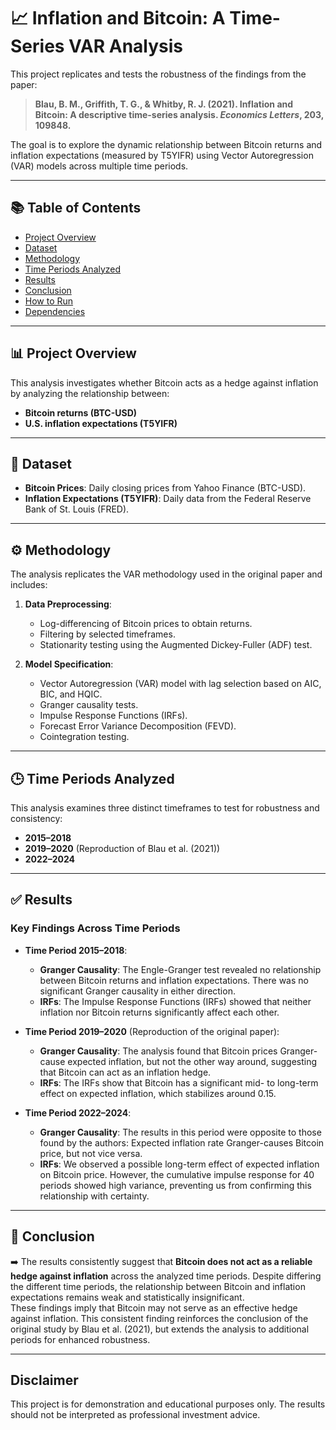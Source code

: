 # 📈 Inflation and Bitcoin: A Time-Series VAR Analysis

This project replicates and tests the robustness of the findings from the paper:  
> **Blau, B. M., Griffith, T. G., & Whitby, R. J. (2021). Inflation and Bitcoin: A descriptive time-series analysis. _Economics Letters_, 203, 109848.**

The goal is to explore the dynamic relationship between Bitcoin returns and inflation expectations (measured by T5YIFR) using Vector Autoregression (VAR) models across multiple time periods.

---

## 📚 Table of Contents

- [Project Overview](#project-overview)
- [Dataset](#dataset)
- [Methodology](#methodology)
- [Time Periods Analyzed](#time-periods-analyzed)
- [Results](#results)
- [Conclusion](#conclusion)
- [How to Run](#how-to-run)
- [Dependencies](#dependencies)

---

## 📊 Project Overview

This analysis investigates whether Bitcoin acts as a hedge against inflation by analyzing the relationship between:
- **Bitcoin returns (BTC-USD)**  
- **U.S. inflation expectations (T5YIFR)**  

---

## 📂 Dataset

- **Bitcoin Prices**: Daily closing prices from Yahoo Finance (BTC-USD).  
- **Inflation Expectations (T5YIFR)**: Daily data from the Federal Reserve Bank of St. Louis (FRED).

---

## ⚙️ Methodology

The analysis replicates the VAR methodology used in the original paper and includes:

1. **Data Preprocessing**:
   - Log-differencing of Bitcoin prices to obtain returns.
   - Filtering by selected timeframes.
   - Stationarity testing using the Augmented Dickey-Fuller (ADF) test.

2. **Model Specification**:
   - Vector Autoregression (VAR) model with lag selection based on AIC, BIC, and HQIC.
   - Granger causality tests.
   - Impulse Response Functions (IRFs).
   - Forecast Error Variance Decomposition (FEVD).
   - Cointegration testing.

---

## 🕒 Time Periods Analyzed

This analysis examines three distinct timeframes to test for robustness and consistency:  
- **2015–2018**  
- **2019–2020** (Reproduction of Blau et al. (2021))  
- **2022–2024**

---

## ✅ Results

### **Key Findings Across Time Periods**
- **Time Period 2015–2018**:
  - **Granger Causality**: The Engle-Granger test revealed no relationship between Bitcoin returns and inflation expectations. There was no significant Granger causality in either direction.
  - **IRFs**: The Impulse Response Functions (IRFs) showed that neither inflation nor Bitcoin returns significantly affect each other.

- **Time Period 2019–2020** (Reproduction of the original paper):
  - **Granger Causality**: The analysis found that Bitcoin prices Granger-cause expected inflation, but not the other way around, suggesting that Bitcoin can act as an inflation hedge.
  - **IRFs**: The IRFs show that Bitcoin has a significant mid- to long-term effect on expected inflation, which stabilizes around 0.15.

- **Time Period 2022–2024**:
  - **Granger Causality**: The results in this period were opposite to those found by the authors: Expected inflation rate Granger-causes Bitcoin price, but not vice versa.
  - **IRFs**: We observed a possible long-term effect of expected inflation on Bitcoin price. However, the cumulative impulse response for 40 periods showed high variance, preventing us from confirming this relationship with certainty.

---

## 🔎 Conclusion

➡️ The results consistently suggest that **Bitcoin does not act as a reliable hedge against inflation** across the analyzed time periods. Despite differing the different time periods, the relationship between Bitcoin and inflation expectations remains weak and statistically insignificant.  
These findings imply that Bitcoin may not serve as an effective hedge against inflation.
This consistent finding reinforces the conclusion of the original study by Blau et al. (2021), but extends the analysis to additional periods for enhanced robustness.

---
## Disclaimer
This project is for demonstration and educational purposes only. The results should not be interpreted as professional investment advice.